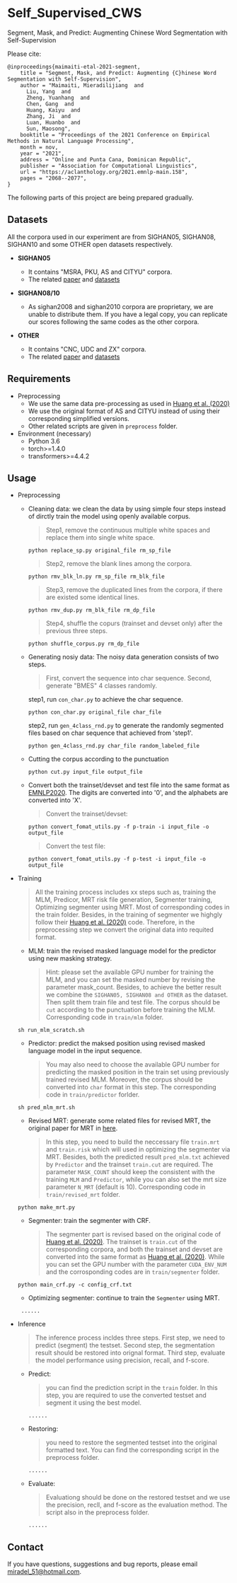 # Self_Supervised_CWS

Segment, Mask, and Predict: Augmenting Chinese Word Segmentation with Self-Supervision

Please cite:

```
@inproceedings{maimaiti-etal-2021-segment,
    title = "Segment, Mask, and Predict: Augmenting {C}hinese Word Segmentation with Self-Supervision",
    author = "Maimaiti, Mieradilijiang  and
      Liu, Yang  and
      Zheng, Yuanhang  and
      Chen, Gang  and
      Huang, Kaiyu  and
      Zhang, Ji  and
      Luan, Huanbo  and
      Sun, Maosong",
    booktitle = "Proceedings of the 2021 Conference on Empirical Methods in Natural Language Processing",
    month = nov,
    year = "2021",
    address = "Online and Punta Cana, Dominican Republic",
    publisher = "Association for Computational Linguistics",
    url = "https://aclanthology.org/2021.emnlp-main.158",
    pages = "2068--2077",
}
```

The following parts of this project are being prepared gradually.

## Datasets

All the corpora used in our experiment are from SIGHAN05, SIGHAN08, SIGHAN10 and some OTHER open datasets respectively.

- **SIGHAN05**
    - It contains "MSRA, PKU, AS and CITYU" corpora.
    - The related [paper](https://aclanthology.org/I05-3017.pdf) and [datasets](http://sighan.cs.uchicago.edu/bakeoff2005/) 

- **SIGHAN08/10**
    - As sighan2008 and sighan2010 corpora are proprietary, we are unable to distribute them. If you have a legal copy, you can replicate our scores following the same codes as the other corpora.

- **OTHER**
    - It contains "CNC, UDC and ZX" corpora.
    - The related [paper](https://aclanthology.org/E14-1062.pdf) and [datasets](https://github.com/hankcs/multi-criteria-cws/tree/master/data/other/) 
    

## Requirements
- Preprocessing
    - We use the same data pre-processing as used in [Huang et al. (2020)](https://aclanthology.org/2020.emnlp-main.318.pdf)
    - We use the original format of AS and CITYU instead of using their corresponding simplified versions.
    - Other related scripts are given in `preprocess` folder. 
- Environment (necessary)
    - Python 3.6
    - torch>=1.4.0
    - transformers>=4.4.2

## Usage
- Preprocessing
    - Cleaning data: we clean the data by using simple four steps instead of dirctly train the model using openly available corpus.
        
        > Step1, remove the continuous multiple white spaces and replace them into single white space. 
        
        ```
        python replace_sp.py original_file rm_sp_file
        ```
        
        > Step2, remove the blank lines among the corpora.
        
        ```
        python rmv_blk_ln.py rm_sp_file rm_blk_file
        ```
        
        > Step3, remove the duplicated lines from the corpora, if there are existed some identical lines.
        
        ```
        python rmv_dup.py rm_blk_file rm_dp_file
        ```
        
        > Step4, shuffle the copurs (trainset and devset only) after the previous three steps. 

        ```
        python shuffle_corpus.py rm_dp_file
        ```
        
    - Generating nosiy data: The noisy data generation consists of two steps. 
    
        > First, convert the sequence into char sequence. Second, generate "BMES" 4 classes randomly.
    
        step1, run `con_char.py` to achieve the char sequence.
        ```
        python con_char.py original_file char_file
        ```
    
        step2, run `gen_4class_rnd.py` to generate the randomly segmented files based on char sequence that achieved from 'step1'.
        ```
        python gen_4class_rnd.py char_file random_labeled_file 
        ```
     - Cutting the corpus according to the punctuation
        ```
        python cut.py input_file output_file
        ```
     - Convert both the trainset/devset and test file into the same format as [EMNLP2020](https://aclanthology.org/2020.emnlp-main.318.pdf). The digits are converted into '0', and the alphabets are converted into 'X'.

        > Convert the trainset/devset:
        ```
        python convert_fomat_utils.py -f p-train -i input_file -o output_file
        ```

        > Convert the test file:
        ```
        python convert_fomat_utils.py -f p-test -i input_file -o output_file
        ```
        
- Training
    
    > All the training process includes xx steps such as, training the MLM, Predicor, MRT risk file generation, Segmenter training, Optimizing segmenter using MRT. Most of corresponding codes in the train folder. Besides, in the training of segmenter we highgly follow their [Huang et al. (2020)](https://aclanthology.org/2020.emnlp-main.318.pdf) code. Therefore, in the preprocessing step we convert the original data into requited format.
    
    - MLM: train the revised masked language model for the predictor using new masking strategy. 
        > Hint: please set the available GPU number for training the MLM, and you can set the masked number by revising the parameter mask_count. Besides, to achieve the better result we combine the `SIGHAN05, SIGHAN08 and OTHER` as the dataset. Then split them train file and test file. The corpus should be `cut` according to the punctuation before training the MLM. Corresponding code in `train/mlm` folder.
    
     ```
     sh run_mlm_scratch.sh
     ```
    
    - Predictor: predict the maksed position using revised masked language model in the input sequence.
        > You may also need to choose the available GPU number for predicting the masked position in the train set using previously trained revised MLM. Moreover, the corpus should be converted into `char` format in this step. The corresponding code in `train/predictor` forlder.
    
     ```
     sh pred_mlm_mrt.sh
     ```
    
    - Revised MRT: generate some related files for revised MRT, the original paper for MRT in [here](https://aclanthology.org/P16-1159.pdf).
        > In this step, you need to build the neccessary file `train.mrt` and `train.risk` which will used in optimizing the segmenter via MRT. Besides, both the predicted result `pred_mlm.txt` achieved by `Predictor` and the trainset `train.cut` are required. The parameter `MASK_COUNT` should keep the consistent with the training `MLM` and `Predictor`, while you can also set the mrt size parameter `N_MRT` (default is 10). Corresponding code in `train/revised_mrt` folder.
    
    ```
    python make_mrt.py
    ```
    
    - Segmenter: train the segmenter with CRF. 
        > The segmenter part is revised based on the original code of  [Huang et al. (2020)](https://aclanthology.org/2020.emnlp-main.318.pdf). The trainset is `train.cut` of the corresponding corpora, and both the trainset and devset are converted into the same format as  [Huang et al. (2020)](https://aclanthology.org/2020.emnlp-main.318.pdf). While you can set the GPU number with the parameter `CUDA_ENV_NUM` and the corrosponding codes are in `train/segmenter` folder.
    
    ```
    python main_crf.py -c config_crf.txt
    ```
    - Optimizing segmenter:  continue to train the `Segmenter` using MRT.
    
     ```
      ......
     ```
- Inference
    
    > The inference process incldes three steps. First step, we need to predict (segment) the testset. Second step, the segmentation result should be restored into orignal format. Third step, evaluate the model performance using precision, recall, and f-score.
    
    - Predict: 
      > you can find the prediction script in the `train` folder. In this step, you are required to use the converted testset and segment it using the best model.
      
      ```
      ......
      ```
    - Restoring:
      > you need to restore the segmented testset into the original formatted text. You can find the corresponding script in the preprocess folder.
      
      ```
      ......
      ```
    - Evaluate: 
      > Evaluationg should be done on the restored testset and we use the precision, recll, and f-score as the evaluation method. The script also in the preprocess folder.
      
      ```
      ......
      ```


## Contact
If you have questions, suggestions and bug reports, please email [miradel_51@hotmail.com](miradel_51@hotmail.com).
